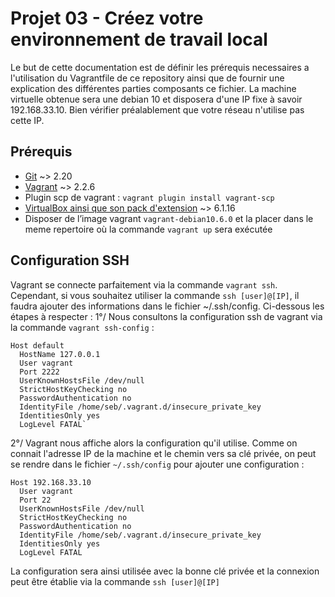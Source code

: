 # Projet 03 - Créez votre environnement de travail local

Le but de cette documentation est de définir les prérequis necessaires a l'utilisation du Vagrantfile de ce repository ainsi que de fournir une explication des différentes parties composants ce fichier.
La machine virtuelle obtenue sera une debian 10 et disposera d'une IP fixe à savoir 192.168.33.10.
Bien vérifier préalablement que votre réseau n'utilise pas cette IP.

## Prérequis

- [Git](https://git-scm.com/book/fr/v2/D%C3%A9marrage-rapide-Installation-de-Git) ~> 2.20
- [Vagrant](https://www.vagrantup.com/docs/installation) ~> 2.2.6
- Plugin scp de vagrant : `vagrant plugin install vagrant-scp` 
- [VirtualBox ainsi que son pack d'extension](https://www.virtualbox.org/wiki/Downloads) ~> 6.1.16
- Disposer de l’image vagrant `vagrant-debian10.6.0` et la placer dans le meme repertoire où la commande `vagrant up` sera exécutée 

## Configuration SSH

Vagrant se connecte parfaitement via la commande `vagrant ssh`. 
Cependant, si vous souhaitez utiliser la commande `ssh [user]@[IP]`, il faudra ajouter des informations dans le fichier ~/.ssh/config.
Ci-dessous les étapes à respecter : 
1°/ Nous consultons la configuration ssh de vagrant via la commande `vagrant ssh-config` :

```hcl
Host default
  HostName 127.0.0.1
  User vagrant
  Port 2222
  UserKnownHostsFile /dev/null
  StrictHostKeyChecking no
  PasswordAuthentication no
  IdentityFile /home/seb/.vagrant.d/insecure_private_key
  IdentitiesOnly yes
  LogLevel FATAL`
```

2°/ Vagrant nous affiche alors la configuration qu'il utilise. Comme on connait l'adresse IP de la machine et le chemin vers sa clé privée, on peut se rendre dans le fichier `~/.ssh/config` pour ajouter une configuration :

```hcl
Host 192.168.33.10
  User vagrant
  Port 22
  UserKnownHostsFile /dev/null
  StrictHostKeyChecking no
  PasswordAuthentication no
  IdentityFile /home/seb/.vagrant.d/insecure_private_key
  IdentitiesOnly yes
  LogLevel FATAL
```

 La configuration sera ainsi utilisée avec la bonne clé privée et la connexion peut être établie via la commande `ssh [user]@[IP]`


